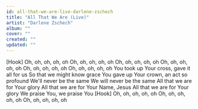 ```yaml
---
id: all-that-we-are-live-darlene-zschech
title: "All That We Are (Live)"
artist: "Darlene Zschech"
album: ""
cover: ""
created: ""
updated: ""
---
```


[Hook]
Oh, oh, oh, oh, oh
Oh, oh, oh, oh, oh
Oh, oh, oh, oh, oh
Oh, oh, oh, oh, oh
Oh, oh, oh, oh, oh
Oh, oh, oh, oh, oh
You took up Your cross, gave it all for us
So that we might know grace
You gave up Your crown, an act so profound
We'll never be the same
We will never be the same
All that we are for Your glory
All that we are for Your Name, Jesus
All that we are for Your glory
We praise You, we praise You
[Hook]
Oh, oh, oh, oh, oh
Oh, oh, oh, oh, oh
Oh, oh, oh, oh, oh